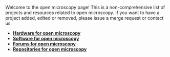 Welcome to the open microscopy page! This is a non-comprehensive list of projects and resources related to open microscopy. If you want to have a project added, edited or removed, please issue a merge request or contact us.
* [**Hardware for open microscopy**](/src/OM_Hardware.md) 
* [**Software for open microscopy**](/src/OM_Software.md)
* [**Forums for open microscopy**](/src/OM_Forums.md)	
* [**Repositories for open microscopy**](/src/OM_Repos.md)	
	
